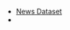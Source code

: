 * [News Dataset](https://dataverse.harvard.edu/dataset.xhtml?persistentId=doi:10.7910/DVN/DPQMQH)
*
